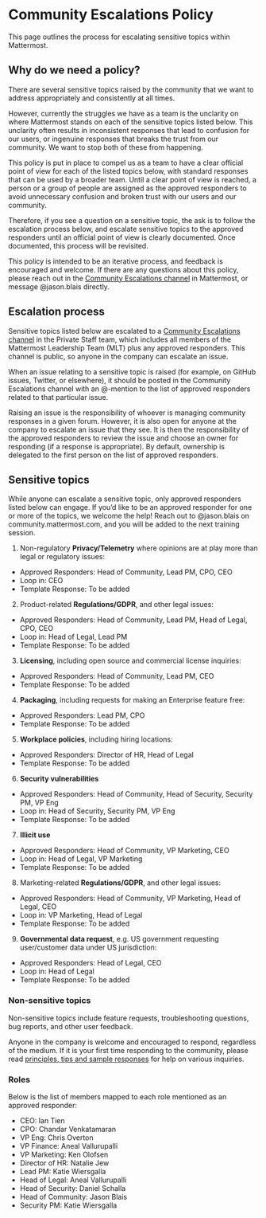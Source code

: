 # Community Escalations Policy

This page outlines the process for escalating sensitive topics within Mattermost.

## Why do we need a policy?

There are several sensitive topics raised by the community that we want to address appropriately and consistently at all times.

However, currently the struggles we have as a team is the unclarity on where Mattermost stands on each of the sensitive topics listed below. This unclarity often results in inconsistent responses that lead to confusion for our users, or ingenuine responses that breaks the trust from our community. We want to stop both of these from happening.

This policy is put in place to compel us as a team to have a clear official point of view for each of the listed topics below, with standard responses that can be used by a broader team. Until a clear point of view is reached, a person or a group of people are assigned as the approved responders to avoid unnecessary confusion and broken trust with our users and our community.

Therefore, if you see a question on a sensitive topic, the ask is to follow the escalation process below, and escalate sensitive topics to the approved responders until an official point of view is clearly documented. Once documented, this process will be revisited.

This policy is intended to be an iterative process, and feedback is encouraged and welcome. If there are any questions about this policy, please reach out in the [Community Escalations channel](https://community.mattermost.com/private-core/channels/community-escalations) in Mattermost, or message @jason.blais directly.

## Escalation process

Sensitive topics listed below are escalated to a [Community Escalations channel](https://community.mattermost.com/private-core/channels/community-escalations) in the Private Staff team, which includes all members of the Mattermost Leadership Team (MLT) plus any approved responders. This channel is public, so anyone in the company can escalate an issue.

When an issue relating to a sensitive topic is raised (for example, on GitHub issues, Twitter, or elsewhere), it should be posted in the Community Escalations channel with an @-mention to the list of approved responders related to that particular issue.

Raising an issue is the responsibility of whoever is managing community responses in a given forum. However, it is also open for anyone at the company to escalate an issue that they see. It is then the responsibility of the approved responders to review the issue and choose an owner for responding (if a response is appropriate). By default, ownership is delegated to the first person on the list of approved responders.

## Sensitive topics

While anyone can escalate a sensitive topic, only approved responders listed below can engage. If you’d like to be an approved responder for one or more of the topics, we welcome the help! Reach out to @jason.blais on community.mattermost.com, and you will be added to the next training session.

1. Non-regulatory **Privacy/Telemetry** where opinions are at play more than legal or regulatory issues:
* Approved Responders: Head of Community, Lead PM, CPO, CEO
* Loop in: CEO
* Template Response: To be added

2. Product-related **Regulations/GDPR**, and other legal issues:
* Approved Responders: Head of Community, Lead PM, Head of Legal, CPO, CEO
* Loop in: Head of Legal, Lead PM
* Template Response: To be added

3. **Licensing**, including open source and commercial license inquiries:
* Approved Responders: Head of Community, Lead PM, CEO
* Template Response: To be added

4. **Packaging**, including requests for making an Enterprise feature free:
* Approved Responders: Lead PM, CPO
* Template Response: To be added

5. **Workplace policies**, including hiring locations:
* Approved Responders: Director of HR, Head of Legal
* Template Response: To be added

6. **Security vulnerabilities**
* Approved Responders: Head of Community, Head of Security, Security PM, VP Eng
* Loop in: Head of Security, Security PM, VP Eng
* Template Response: To be added

7. **Illicit use**
* Approved Responders: Head of Community, VP Marketing, CEO
* Loop in: Head of Legal, VP Marketing
* Template Response: To be added

8. Marketing-related **Regulations/GDPR**, and other legal issues:
* Approved Responders: Head of Community, VP Marketing, Head of Legal, CEO
* Loop in: VP Marketing, Head of Legal
* Template Response: To be added

9. **Governmental data request**, e.g. US government requesting user/customer data under US jurisdiction:
* Approved Responders: Head of Legal, CEO
* Loop in: Head of Legal
* Template Response: To be added

### Non-sensitive topics

Non-sensitive topics include feature requests, troubleshooting questions, bug reports, and other user feedback.

Anyone in the company is welcome and encouraged to respond, regardless of the medium. If it is your first time responding to the community, please read [principles, tips and sample responses](https://docs.mattermost.com/process/community-guidelines.html#mattermost-community-forums) for help on various inquiries.

### Roles

Below is the list of members mapped to each role mentioned as an approved responder:

* CEO: Ian Tien
* CPO: Chandar Venkatamaran
* VP Eng: Chris Overton
* VP Finance: Aneal Vallurupalli
* VP Marketing: Ken Olofsen
* Director of HR: Natalie Jew
* Lead PM: Katie Wiersgalla
* Head of Legal: Aneal Vallurupalli
* Head of Security: Daniel Schalla
* Head of Community: Jason Blais
* Security PM: Katie Wiersgalla
